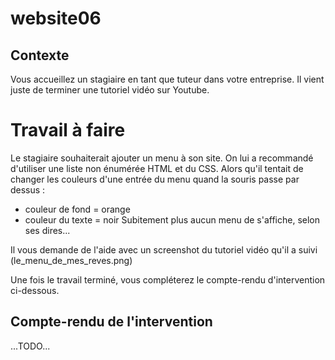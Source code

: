# website06

## Contexte

Vous accueillez un stagiaire en tant que tuteur dans votre entreprise. Il vient juste de terminer une tutoriel vidéo sur Youtube.


# Travail à faire

Le stagiaire souhaiterait ajouter un menu à son site. On lui a recommandé d'utiliser une liste non énumérée HTML et du CSS. Alors qu'il tentait de changer les couleurs d'une entrée du menu quand la souris passe par dessus :
- couleur de fond = orange
- couleur du texte = noir
Subitement plus aucun menu de s'affiche, selon ses dires...

Il vous demande de l'aide avec un screenshot du tutoriel vidéo qu'il a suivi (le_menu_de_mes_reves.png)

Une fois le travail terminé, vous compléterez le compte-rendu d'intervention ci-dessous.


## Compte-rendu de l'intervention

...TODO...